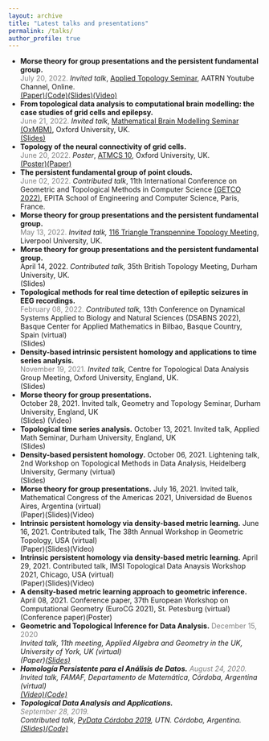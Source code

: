 ```yaml
---
layout: archive
title: "Latest talks and presentations"
permalink: /talks/
author_profile: true
---
```



<!--
  {% if site.talkmap_link == true %}

<p style="text-decoration:underline;"><a href="/talkmap.html">See a map of all the places I've given a talk!</a></p>

{% endif %}

{% for post in site.talks reversed %}
  {% include archive-single-talk.html %}
{% endfor %}
-->
<ul>
<li>
<b>Morse theory for group presentations and the persistent fundamental group.</b>
<br>
<span style="font-size: 14px">
<span style = "color: grey">July 20, 2022.</span>
<i>Invited talk</i>, <a href="https://www.aatrn.net">Applied Topology Seminar</a>, AATRN Youtube Channel, Online.
<br>
<a href="https://arxiv.org/abs/1912.00115">(Paper)</a ><a href="https://github.com/ximenafernandez/Finite-Topological-Spaces">(Code)</a><a href="https://ximenafernandez.github.io/reveal.js-presentations/slides/Morse_AATRN.html#/">(Slides)</a><a href=" https://www.youtube.com/watch?v=f62fRQdizAI">(Video)</a>
</span>
</li>

<li><b> From topological data analysis to computational brain modelling: the case studies of grid cells and epilepsy.</b>
<br>
<span style="font-size: 14px">
<span style = "color: grey">June 21, 2022.</span> <i>Invited talk</i>, <a href="http://goriely.com/research/brain">Mathematical Brain Modelling Seminar (OxMBM)</a>, Oxford University, UK.
<br>
<a href="https://ximenafernandez.github.io/reveal.js-presentations/slides/BrainModelling.html#/">(Slides)</a>
</span>
</li>

<li> <b>Topology of the neural connectivity of grid cells.</b>
<br>
<span style="font-size: 14px">
 <span style = "color: grey">June 20, 2022.</span>
 <i>Poster</i>, <a href="https://atmcs.web.ox.ac.uk">ATMCS 10</a>, Oxford University, UK.
 <br>
<a href="http://ximenafernandez.github.io/files/ATMCS_2022_conference_poster_Oxford.pdf">(Poster)</a><a href="https://www.biorxiv.org/content/10.1101/2022.06.13.495956v1">(Paper)</a>
</span>
</li>

<li> <b>The persistent fundamental group of point clouds.</b>
<br>
<span style="font-size: 14px">
<span style = "color: grey">June 02, 2022.</span>
<i>Contributed talk</i>, 11th International Conference on Geometric and Topological Methods in Computer Science <a href="http://www.lix.polytechnique.fr/Labo/Samuel.Mimram/getco22/">(GETCO 2022)</a>, EPITA School of Engineering and Computer Science, Paris, France.
</span>
</li>

<li> <b>Morse theory for group presentations and the persistent fundamental group.</b>
<br>
<span style="font-size: 14px">
<span style = "color: grey">May 13, 2022.</span>
<i>Invited talk,</i> <a href="http://sarah-whitehouse.staff.shef.ac.uk/ttt/TTT116.html">116 Triangle Transpennine Topology Meeting</a>, Liverpool University, UK.
</span>
</li>

<li> <b>Morse theory for group presentations and the persistent fundamental group.</b>
<br>
 April 14, 2022.
<i>Contributed talk,</i> 35th British Topology Meeting, Durham University, UK.
<br>
(Slides)
</li>

<li> <b>Topological methods for real time detection of epileptic seizures in EEG recordings.</b>
<br>
<span style = "color: grey">February 08, 2022.</span>
<i>Contributed talk,</i> 13th Conference on Dynamical Systems Applied to Biology and Natural Sciences (DSABNS 2022), Basque Center for Applied Mathematics in Bilbao, Basque Country, Spain (virtual)
<br>
(Slides)
</li>

<li><b>Density-based intrinsic persistent homology and applications to time series analysis.</b>
<br>
<span style = "color: grey">November 19, 2021.</span>
<i>Invited talk,</i> Centre for Topological Data Analysis Group Meeting, Oxford University, England, UK.
<br>
(Slides)
</li>

<li> <b>Morse theory for group presentations.</b>
<br>
 October 28, 2021.
Invited talk, Geometry and Topology Seminar, Durham University, England, UK
<br>
(Slides) (Video)
</li>

<li><b>Topological time series analysis.</b>
 October 13, 2021.
Invited talk, Applied Math Seminar, Durham University, England, UK
<br>
(Slides)
</li>

<li> <b>Density-based persistent homology.</b>
 October 06, 2021.
Lightening talk, 2nd Workshop on Topological Methods in Data Analysis, Heidelberg University, Germany (virtual)
<br>
(Slides)
</li>

<li> <b>Morse theory for group presentations.</b>
 July 16, 2021.
Invited talk, Mathematical Congress of the Americas 2021, Universidad de Buenos Aires, Argentina (virtual)
<br>
(Paper)(Slides)(Video)

<li><b>Intrinsic persistent homology via density-based metric learning.</b>
 June 16, 2021.
Contributed talk, The 38th Annual Workshop in Geometric Topology, USA (virtual)
<br>
(Paper)(Slides)(Video)
</li>

<li><b>Intrinsic persistent homology via density-based metric learning.</b>
 April 29, 2021.
Contributed talk, IMSI Topological Data Anaysis Workshop 2021, Chicago, USA (virtual)
<br>
(Paper)(Slides)(Video)
</li>

<li><b>A density-based metric learning approach to geometric inference.</b>
 April 08, 2021.
Conference paper, 37th European Workshop on Computational Geometry (EuroCG 2021), St. Petesburg (virtual)
<br>
(Conference paper)(Poster)
</li>

<li> <b>Geometric and Topological Inference for Data Analysis.</b>
<span style = "color: grey">December 15, 2020</span>
<br>
<i>Invited talk, <a https://sites.google.com/view/appliedalgebraandgeometry/home/11th-meeting-york-online?authuser=0>11th meeting, Applied Algebra and Geometry in the UK</a>, University of York, UK (virtual)
<br>
(Paper)<a href="http://ximenafernandez.github.io/files/Geometric_and_Topological_Inference_for_Data_Analysis.pdf">(Slides)</a>
</li>

<li> <b>Homología Persistente para el Análisis de Datos.</b>
<span style = "color: grey">August 24, 2020.</span>
<br>
<i>Invited talk,</i> FAMAF, Departamento de Matemática, Córdoba, Argentina (virtual)
<br>
<a href="https://www.youtube.com/watch?v=R6JQAH0gPsw">(Video)</a><a href="https://github.com/ximenafernandez/Persistent_Homology">(Code)</a>
</li>

<li> <b>Topological Data Analysis and Applications.</b>
<br>
<span style = "color: grey">September 28, 2019.</span>
<br>
<i>Contributed talk,</i> <a href="https://pydata.org/cordoba2019/">PyData Córdoba 2019</a>, UTN. Córdoba, Argentina.
<br>
<a href="https://github.com/ximenafernandez/PyData2019TDA/blob/master/PyData2019.pdf">(Slides)</a><a href="https://github.com/ximenafernandez/PyData2019TDA">(Code)</a>
</li>
</ul>
